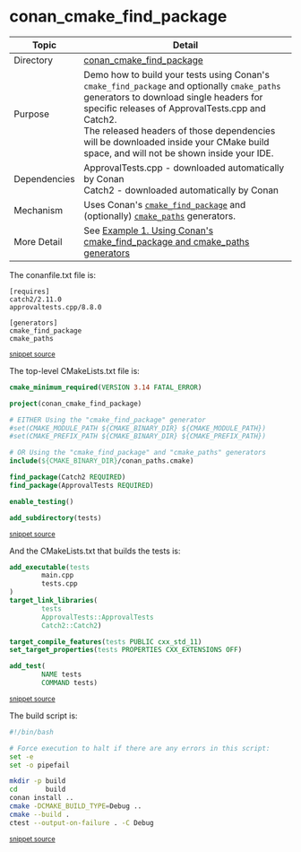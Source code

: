 <!--
GENERATED FILE - DO NOT EDIT
This file was generated by [MarkdownSnippets](https://github.com/SimonCropp/MarkdownSnippets).
Source File: /conan_cmake_find_package/mdsource/README.source.md
To change this file edit the source file and then execute ./run_markdown_templates.sh.
-->

# conan_cmake_find_package

 <!-- include: conan_cmake_find_package. path: /conan_cmake_find_package/mdsource/conan_cmake_find_package.include.md -->
| Topic        | Detail                                                       |
| ------------ | ------------------------------------------------------------ |
| Directory    | [conan_cmake_find_package](/conan_cmake_find_package/)       |
| Purpose      | Demo how to build your tests using Conan's `cmake_find_package` and optionally `cmake_paths` generators to download single headers for specific releases of ApprovalTests.cpp and Catch2.<br />The released headers of those dependencies will be downloaded inside your CMake build space, and will not be shown inside your IDE. |
| Dependencies | ApprovalTests.cpp - downloaded automatically by Conan<br/>Catch2 - downloaded automatically by Conan |
| Mechanism    | Uses Conan's [`cmake_find_package`](https://docs.conan.io/en/latest/integrations/build_system/cmake/cmake_find_package_generator.html) and (optionally) [`cmake_paths`](https://docs.conan.io/en/latest/integrations/build_system/cmake/cmake_paths_generator.html) generators. |
| More Detail  | See [Example 1. Using Conan's cmake_find_package and cmake_paths generators](https://github.com/approvals/ApprovalTests.cpp/blob/master/doc/ConanIntegration.md#example-1-using-conans-cmake_find_package-and-cmake_paths-generators) |
 <!-- endInclude -->

The conanfile.txt file is:

 <!-- include: inc_conan_cmake_find_package_conanfile. path: /conan_cmake_find_package/mdsource/inc_conan_cmake_find_package_conanfile.include.md -->

```
[requires]
catch2/2.11.0
approvaltests.cpp/8.8.0

[generators]
cmake_find_package
cmake_paths
```
<sup><a href='https://github.com/claremacrae/ApprovalTests.cpp.CMakeSamples/blob/main/./conan_cmake_find_package/conanfile.txt' title='File snippet was copied from'>snippet source</a></sup>
 <!-- endInclude -->

The top-level CMakeLists.txt file is:

 <!-- include: inc_conan_cmake_find_package_cmakelists. path: /conan_cmake_find_package/mdsource/inc_conan_cmake_find_package_cmakelists.include.md -->

```cmake
cmake_minimum_required(VERSION 3.14 FATAL_ERROR)

project(conan_cmake_find_package)

# EITHER Using the "cmake_find_package" generator
#set(CMAKE_MODULE_PATH ${CMAKE_BINARY_DIR} ${CMAKE_MODULE_PATH})
#set(CMAKE_PREFIX_PATH ${CMAKE_BINARY_DIR} ${CMAKE_PREFIX_PATH})

# OR Using the "cmake_find_package" and "cmake_paths" generators
include(${CMAKE_BINARY_DIR}/conan_paths.cmake)

find_package(Catch2 REQUIRED)
find_package(ApprovalTests REQUIRED)

enable_testing()

add_subdirectory(tests)
```
<sup><a href='https://github.com/claremacrae/ApprovalTests.cpp.CMakeSamples/blob/main/./conan_cmake_find_package/CMakeLists.txt' title='File snippet was copied from'>snippet source</a></sup>
 <!-- endInclude -->

And the CMakeLists.txt that builds the tests is:

 <!-- include: inc_conan_cmake_find_package_tests_cmakelists. path: /conan_cmake_find_package/mdsource/inc_conan_cmake_find_package_tests_cmakelists.include.md -->

```cmake
add_executable(tests
        main.cpp
        tests.cpp
)
target_link_libraries(
        tests
        ApprovalTests::ApprovalTests
        Catch2::Catch2)

target_compile_features(tests PUBLIC cxx_std_11)
set_target_properties(tests PROPERTIES CXX_EXTENSIONS OFF)

add_test(
        NAME tests
        COMMAND tests)
```
<sup><a href='https://github.com/claremacrae/ApprovalTests.cpp.CMakeSamples/blob/main/./conan_cmake_find_package/tests/CMakeLists.txt' title='File snippet was copied from'>snippet source</a></sup>
 <!-- endInclude -->

The build script is:

 <!-- include: inc_conan_cmake_find_package_build. path: /conan_cmake_find_package/mdsource/inc_conan_cmake_find_package_build.include.md -->

```bash
#!/bin/bash

# Force execution to halt if there are any errors in this script:
set -e
set -o pipefail

mkdir -p build
cd       build
conan install ..
cmake -DCMAKE_BUILD_TYPE=Debug ..
cmake --build .
ctest --output-on-failure . -C Debug
```
<sup><a href='https://github.com/claremacrae/ApprovalTests.cpp.CMakeSamples/blob/main/./conan_cmake_find_package/build.sh' title='File snippet was copied from'>snippet source</a></sup>
 <!-- endInclude -->
